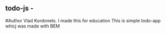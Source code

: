 ## todo-js - 
#Author Vlad Kordonets. I made this for education
This is simple todo-app whicj was made with BEM
